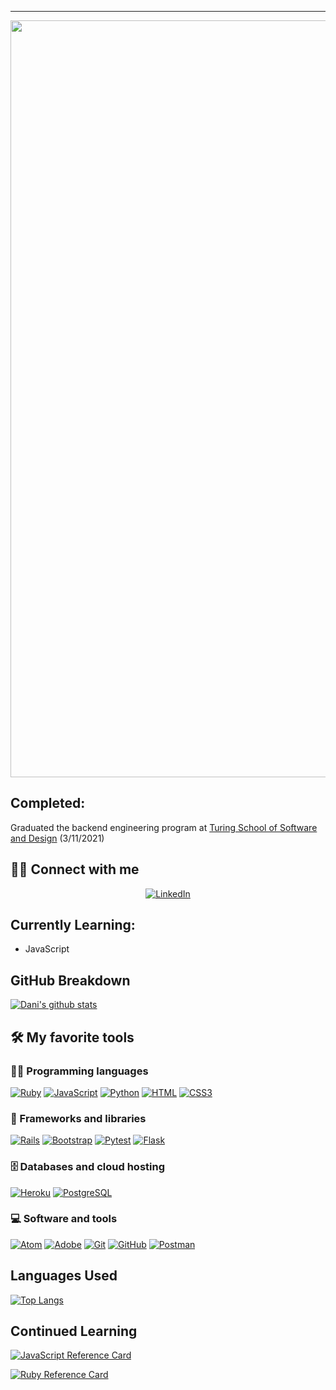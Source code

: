 ---
<!-- ![logo](https://user-images.githubusercontent.com/60626984/92288059-def9bc80-eec8-11ea-90d6-6c50261e37de.png) -->
<img width="1211" src="https://user-images.githubusercontent.com/60626984/92288059-def9bc80-eec8-11ea-90d6-6c50261e37de.png">


## Completed:
Graduated the backend engineering program at [Turing School of Software and Design](https://turing.io/) (3/11/2021)

## 💁‍♀️ Connect with me

<p align="center"
   <a [Gmail](mailto:danicoleman00@gmail.com alt="Gmail" src="https://img.shields.io/badge/Gmail-D14836?logo=gmail&logoColor=white")></a>
   <a href="https://www.linkedin.com/in/dcoleman-21/"><img alt="LinkedIn" src="https://img.shields.io/badge/linkedin-%230077B5.svg?logo=linkedin&logoColor=white"></a>
</p>   



<!-- [![image](https://img.shields.io/badge/LinkedIn-0077B5?style=for-the-badge&logo=linkedin&logoColor=white)](https://www.linkedin.com/in/dcoleman-21/) -->

## Currently Learning:
  * JavaScript

## GitHub Breakdown
[![Dani's github stats](https://github-readme-stats.vercel.app/api/?username=dcoleman21&count_private=true&show_icons=true&theme=tokyonight)
](https://github.com/dcoleman21/github-readme-stats)

## 🛠️ My favorite tools

### 👨‍💻 Programming languages

<p>
    <a href="https://github.com/search?q=user%3Adcoleman21+is%3Arepo+language%3Aruby"><img alt="Ruby" src="https://img.shields.io/badge/Ruby-CC342D.svg?logo=ruby&logoColor=white"></a>
    <a href="https://github.com/search?l=JavaScript&q=user%3Adcoleman21+is%3Arepo+language%3Amarkdown&type=Repositories"><img alt="JavaScript" src="https://img.shields.io/badge/JavaScript%20-%23F7DF1E.svg?logo=javascript&logoColor=black"></a>
    <a href="https://github.com/search?l=Python&q=user%3Adcoleman21+is%3Arepo+language%3Amarkdown&type=Repositories"><img alt="Python" src="https://img.shields.io/badge/Python%20-%2314354C.svg?logo=python&logoColor=white"></a>
    <a href="https://github.com/search?l=HTML&q=user%3Adcoleman21+is%3Arepo+language%3Amarkdown&type=Repositories"><img alt="HTML" src="https://img.shields.io/badge/HTML%20-%23E34F26.svg?logo=html5&logoColor=white"></a>
    <a href="#"><img alt="CSS3" src="https://img.shields.io/badge/css3-%231572B6.svg?logo=css3&logoColor=white"></a>
</p>

### 🧰 Frameworks and libraries

<p>
    <a href="#"><img alt="Rails" src="https://img.shields.io/badge/rails-%23CC0000.svg?logo=ruby-on-rails&logoColor=white"></a>
    <a href="#"><img alt="Bootstrap" src="https://img.shields.io/badge/bootstrap-%23563D7C.svg?logo=bootstrap&logoColor=white"></a>
    <a href="#"><img alt="Pytest" src="https://img.shields.io/badge/Pytest%20-%230A9EDC.svg?logo=pytest&logoColor=white"></a>
    <a href="#"><img alt="Flask" src="https://img.shields.io/badge/flask-%23000.svg?logo=flask&logoColor=white"></a>
</p>

### 🗄️ Databases and cloud hosting

<p>
    <a href="#"><img alt="Heroku" src="https://img.shields.io/badge/Heroku%20-%23430098.svg?logo=heroku&logoColor=white"></a>
    <a href="#"><img alt="PostgreSQL" src ="https://img.shields.io/badge/PostgreSQL-%23316192.svg?logo=postgresql&logoColor=white"></a>
</p>

### 💻 Software and tools

<p>
    <a href="#"><img alt="Atom" src="https://img.shields.io/badge/Atom-%2366595C.svg?logo=atom&logoColor=white"></a>
    <a href="#"><img alt="Adobe" src="https://img.shields.io/badge/Adobe%20-%23FF0000.svg?logo=adobe&logoColor=white"></a>
    <a href="#"><img alt="Git" src="https://img.shields.io/badge/Git%20-%23F05033.svg?logo=git&logoColor=white"></a>
    <a href="#"><img alt="GitHub" src="https://img.shields.io/badge/github-%23121011.svg?logo=github&logoColor=white"></a>
    <a href="#"><img alt="Postman" src="https://img.shields.io/badge/Postman-FF6C37?logo=postman&logoColor=white"></a>
</p> 



## Languages Used
[![Top Langs](https://github-readme-stats.vercel.app/api/top-langs/?username=dcoleman21&theme=tokyonight&layout=compact)](https://github.com/dcoleman21/github-readme-stats)

## Continued Learning 

[![JavaScript Reference Card](https://github-readme-stats.vercel.app/api/pin/?username=dcoleman21&repo=JavaScript_Reference_Sheet&theme=tokyonight)](https://github.com/dcoleman21/JavaScript_Reference_Sheet)



[![Ruby Reference Card](https://github-readme-stats.vercel.app/api/pin/?username=dcoleman21&repo=Ruby_Reference_Sheet&theme=tokyonight)](https://github.com/dcoleman21/Ruby_Reference_Sheet)

